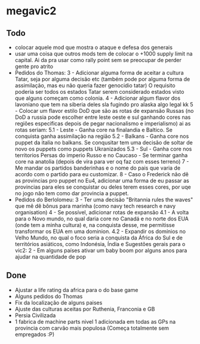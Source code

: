 # megavic2
## Todo
- colocar aquele mod que mostra o ataque e defesa dos generais
- usar uma coisa que outros mods tem de colocar o +1000 supply limit na capital. Ai da pra usar como rally point sem se preocupar de perder gente pro atrito
- Pedidos do Thomas:
3 - Adicionar alguma forma de aceitar a cultura Tatar, seja por alguma decisão etc (também pode por alguma forma de assimilação, mas eu não queria fazer genocidio tatar) O requisito poderia ser todos os estados Tatar serem considerado estados visto que alguns começam como colonia.
4 - Adicionar algum flavor dos lavoniano que tem na siberia deles sla fugindo pro alaska algo legal kk
5 - Colocar um flavor estilo DoD que são as rotas de expansão Russas (no DoD a russia pode escolher entre leste oeste e sul ganhando cores nas regiões especificas depois de pegar nacionalismo e imperialismo) ai as rotas seriam:
5.1 - Leste - Ganha core na finalandia e Baltico. Se conquista ganha assimilação na região
5.2 - Balkans - Ganha core nos puppet da italia no balkans. Se conqusitar tem uma decisão de soltar de novo os puppets como puppets Ukranizados
5.3 - Sul - Ganha core nos territorios Persas do imperio Russo e no Caucaso - Se terminar ganha core na anatolia (depois de vira para ver oq faz com esses terreno)
7 - Me mandar os partidos banderinhas e o nome do pais que varia de acordo com o partido para eu customizar.
8 - Caso o Frederick não dê as provincias pro puppet no Eu4, adicionar uma forma de eu passar as provincias para eles se conquistar ou deles terem esses cores, por uqe no jogo não tem como dar provincia a puppet.
- Pedidos do Berlolomeu:
3 - Ter uma decisão "Britannia rules the waves" que mê dê bônus para marinha (como navy tech research e navy organisation)
4 - Se possível, adicionar rotas de expansão
4.1 - A volta para o Novo mundo, no qual daria core no Canadá e no norte dos EUA (onde tem a minha cultura) e, na conquista desse, me permitisse transformar os EUA em uma dominion.
4.2 - Expandir os domínios no Velho Mundo, no qual o foco seria a conquista da África do Sul e de territórios asiáticos, como Indonésia, Índia e 
Sugestões gerais para o vic2:
 2 - Em alguns países ativar um baby boom por alguns anos para ajudar na quantidade de pop
## Done
- Ajustar a life rating da africa para o do base game
- Alguns pedidos do Thomas
- Fix da localização de alguns paises
- Ajuste das culturas aceitas por Ruthenia, Franconia e GB
- Persia Civilizada
- 1 fabrica de machine parts nivel 1 adicionada em todas as GPs na provincia com carvão mais populosa (Começa totalmente sem empregados :P) 